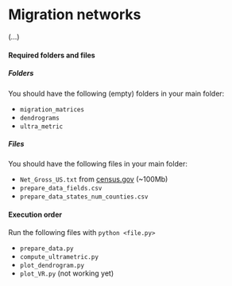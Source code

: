 # Migration networks

(...)

#### Required folders and files

##### Folders

You should have the following (empty) folders in your main folder:

- `migration_matrices`
- `dendrograms`
- `ultra_metric`

##### Files

You should have the following files in your main folder:

- `Net_Gross_US.txt` from [census.gov](https://www2.census.gov/programs-surveys/demo/tables/geographic-mobility/2015/county-to-county-migration-2011-2015/county-to-county-migration-flows/Net_Gross_US.txt) (~100Mb)
- `prepare_data_fields.csv`
- `prepare_data_states_num_counties.csv`

#### Execution order

Run the following files with `python <file.py>`

- `prepare_data.py`
- `compute_ultrametric.py`
- `plot_dendrogram.py`
- `plot_VR.py` (not working yet)
